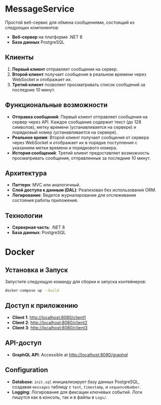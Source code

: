 # MessageService

Простой веб-сервис для обмена сообщениями, состоящий из следующих компонентов:

- **Веб-сервер** на платформе .NET 8
- **База данных** PostgreSQL

## Клиенты

1. **Первый клиент** отправляет сообщения на сервер.
2. **Второй клиент** получает сообщения в реальном времени через WebSocket и отображает их.
3. **Третий клиент** позволяет просматривать список сообщений за последние 10 минут.

## Функциональные возможности

- **Отправка сообщений**: Первый клиент отправляет сообщения на сервер через API. Каждое сообщение содержит текст (до 128 символов), метку времени (устанавливается на сервере) и порядковый номер (устанавливается на сервере).
- **Реальное время**: Второй клиент получает сообщения от сервера через WebSocket и отображает их в порядке поступления с указанием метки времени и порядкового номера.
- **История сообщений**: Третий клиент предоставляет возможность просматривать сообщения, отправленные за последние 10 минут.

## Архитектура

- **Паттерн**: MVC или аналогичный.
- **Слой доступа к данным (DAL)**: Реализован без использования ORM.
- **Логирование**: Ведется журналирование для отслеживания состояния работы приложения.

## Технологии

- **Серверная часть**: .NET 8
- **База данных**: PostgreSQL

# Docker

## Установка и Запуск
Запустите следующую команду для сборки и запуска контейнеров:

```bash
docker-compose up --build
```

## Доступ к приложению

- **Client 1**: [http://localhost:8080/client1](http://localhost:8080/client1)
- **Client 2**: [http://localhost:8080/client2](http://localhost:8080/client2)
- **Client 3**: [http://localhost:8080/client3](http://localhost:8080/client3)

## API-доступ

- **GraphQL API**: Accessible at [http://localhost:8080/graphql](http://localhost:8080/graphql)

## Configuration

- **Database**: `init.sql` инициализирует базу данных PostgreSQL, создавая `messages` таблицу с `text`, `timestamp`, и `sequenceNumber`.
- **Logging**: Логирование для фиксации ключевых событий. Логи пишутся как в консоль, так и в файлы в `Logs/`.

